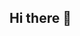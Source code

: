 ## Hi there 👋


<!--
**siddeq-asmad/siddeq-asmad** is a ✨ _special_ ✨ repository because its `README.md` (this file) appears on your GitHub profile.


![Static Badge](https://img.shields.io/badge/Excel-Analyst-green?logo=microsoftexcel&color=217346)
![Static Badge](https://img.shields.io/badge/Python-Explorer-blue?logo=python&logoColor=white&color=FFD343),
![Static Badge](https://img.shields.io/badge/SQL-Specialist-blue?logo=postgresql&logoColor=white&color=336791)
![Static Badge](https://img.shields.io/badge/Tableau-Elucidator-orange?logo=tableau&logoColor=white&color=E97627)

Here are some ideas to get you started:

- 🔭 I’m currently working on ...
- 🌱 I’m currently learning ...
- 👯 I’m looking to collaborate on ...
- 🤔 I’m looking for help with ...
- 💬 Ask me about ...
- 📫 How to reach me: ...
- 😄 Pronouns: ...
- ⚡ Fun fact: ...
-->
